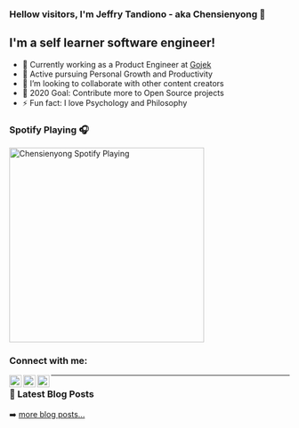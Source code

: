 ### Hellow visitors, I'm Jeffry Tandiono - aka Chensienyong 👋

## I'm a self learner software engineer!

- 💼 Currently working as a Product Engineer at [Gojek][gojek]
- 🌱 Active pursuing Personal Growth and Productivity
- 👯 I’m looking to collaborate with other content creators
- 🥅 2020 Goal: Contribute more to Open Source projects
- ⚡ Fun fact: I love Psychology and Philosophy

### Spotify Playing 🎧
[<img src="https://now-playing-codestackr.vercel.app/api/spotify-playing" alt="Chensienyong Spotify Playing" width="350" />][spotify]

### Connect with me:

[<img align="left" alt="Chensienyong | YouTube" width="22px" src="https://cdn.jsdelivr.net/npm/simple-icons@v3/icons/youtube.svg" />][youtube]
[<img align="left" alt="Chensienyong | LinkedIn" width="22px" src="https://cdn.jsdelivr.net/npm/simple-icons@v3/icons/linkedin.svg" />][linkedin]
[<img align="left" alt="Chensienyong | Instagram" width="22px" src="https://cdn.jsdelivr.net/npm/simple-icons@v3/icons/instagram.svg" />][instagram]

---

### 📕 Latest Blog Posts

<!-- BLOG-POST-LIST:START -->
<!-- BLOG-POST-LIST:END -->

➡️ [more blog posts...][medium]

[gojek]: https://www.gojek.com/
[spotify]: https://open.spotify.com/user/undzbkuvaf8cluv0isrw3tehd
[youtube]: https://www.youtube.com/channel/UC-CjxVLFbbgOot361O52YMg
[linkedin]: https://www.linkedin.com/in/jetee
[instagram]: https://www.instagram.com/chensienyong
[medium]: https://medium.com/@chensienyong
